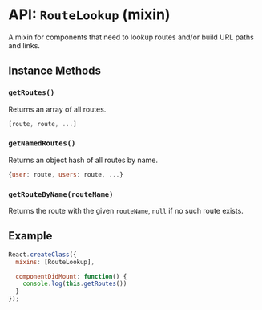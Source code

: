API: `RouteLookup` (mixin)
==========================

A mixin for components that need to lookup routes and/or build URL paths
and links.

Instance Methods
----------------

### `getRoutes()`

Returns an array of all routes.

```js
[route, route, ...]
```

### `getNamedRoutes()`

Returns an object hash of all routes by name.

```js
{user: route, users: route, ...}
```

### `getRouteByName(routeName)`

Returns the route with the given `routeName`, `null` if no such route exists.

Example
-------

```js
React.createClass({
  mixins: [RouteLookup],

  componentDidMount: function() {
    console.log(this.getRoutes())
  }
});
```

